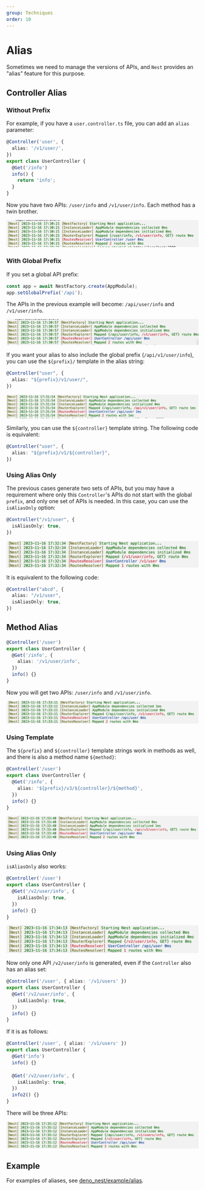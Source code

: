 ```yaml
---
group: Techniques
order: 10
---
```


# Alias

Sometimes we need to manage the versions of APIs, and `Nest` provides an "alias" feature for this purpose.

## Controller Alias

### Without Prefix

For example, if you have a `user.controller.ts` file, you can add an `alias` parameter:

```typescript
@Controller('user', {
  alias: '/v1/user/',
})
export class UserController {
  @Get('/info')
  info() {
    return 'info';
  }
}
```

Now you have two APIs: `/user/info` and `/v1/user/info`. Each method has a twin brother.

![image.png](./images/alias-1.png)

### With Global Prefix

If you set a global API prefix:

```typescript
const app = await NestFactory.create(AppModule);
app.setGlobalPrefix('/api');
```

The APIs in the previous example will become: `/api/user/info` and `/v1/user/info`.

![image.png](./images/alias-2.png)

If you want your alias to also include the global prefix (`/api/v1/user/info`), you can use the `${prefix}/` template in the alias string:

```typescript
@Controller("user", {
  alias: "${prefix}/v1/user/",
})
```

![image.png](./images/alias-3.png)

Similarly, you can use the `${controller}` template string. The following code is equivalent:

```typescript
@Controller("user", {
  alias: "${prefix}/v1/${controller}",
})
```

### Using Alias Only

The previous cases generate two sets of APIs, but you may have a requirement where only this `Controller`'s APIs do not start with the global `prefix`, and only one set of APIs is needed. In this case, you can use the `isAliasOnly` option:

```typescript
@Controller("/v1/user", {
  isAliasOnly: true,
})
```

![image.png](./images/alias-4.png)

It is equivalent to the following code:

```typescript
@Controller("abcd", {
  alias: "/v1/user",
  isAliasOnly: true,
})
```

## Method Alias

```typescript
@Controller('/user')
export class UserController {
  @Get('/info', {
    alias: '/v1/user/info',
  })
  info() {}
}
```

Now you will get two APIs: `/user/info` and `/v1/user/info`.

![image.png](./images/alias-5.png)

### Using Template

The `${prefix}` and `${controller}` template strings work in methods as well, and there is also a method name `${method}`:

```typescript
@Controller('/user')
export class UserController {
  @Get('/info', {
    alias: '${prefix}/v3/${controller}/${method}',
  })
  info() {}
}
```

![image.png](./images/alias-6.png)

### Using Alias Only

`isAliasOnly` also works:

```typescript
@Controller('/user')
export class UserController {
  @Get('/v2/user/info', {
    isAliasOnly: true,
  })
  info() {}
}
```

![image.png](./images/alias-7.png)

Now only one API `/v2/user/info` is generated, even if the `Controller` also has an alias set:

```typescript
@Controller('/user', { alias: '/v1/users' })
export class UserController {
  @Get('/v2/user/info', {
    isAliasOnly: true,
  })
  info() {}
}
```

If it is as follows:

```typescript
@Controller('/user', { alias: '/v1/users' })
export class UserController {
  @Get('info')
  info() {}

  @Get('/v2/user/info', {
    isAliasOnly: true,
  })
  info2() {}
}
```

There will be three APIs:

![image.png](./images/alias-8.png)

## Example

For examples of aliases, see [deno_nest/example/alias](https://github.com/jiawei397/deno-nest/tree/main/example/alias).
